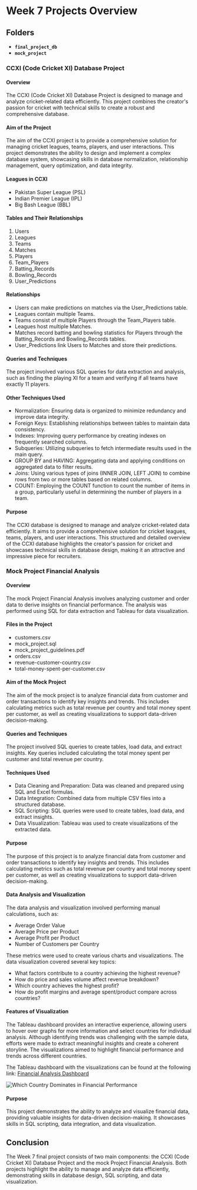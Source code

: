 # Week 7 Projects Overview

## Folders
- **`final_project_db`**
- **`mock_project`**

### CCXI (Code Cricket XI) Database Project

#### Overview
The CCXI (Code Cricket XI) Database Project is designed to manage and analyze cricket-related data efficiently. This project combines the creator's passion for cricket with technical skills to create a robust and comprehensive database.

#### Aim of the Project
The aim of the CCXI project is to provide a comprehensive solution for managing cricket leagues, teams, players, and user interactions. This project demonstrates the ability to design and implement a complex database system, showcasing skills in database normalization, relationship management, query optimization, and data integrity.

#### Leagues in CCXI
- Pakistan Super League (PSL)
- Indian Premier League (IPL)
- Big Bash League (BBL)

#### Tables and Their Relationships
1. Users
2. Leagues
3. Teams
4. Matches
5. Players
6. Team_Players
7. Batting_Records
8. Bowling_Records
9. User_Predictions

#### Relationships
- Users can make predictions on matches via the User_Predictions table.
- Leagues contain multiple Teams.
- Teams consist of multiple Players through the Team_Players table.
- Leagues host multiple Matches.
- Matches record batting and bowling statistics for Players through the Batting_Records and Bowling_Records tables.
- User_Predictions link Users to Matches and store their predictions.

#### Queries and Techniques
The project involved various SQL queries for data extraction and analysis, such as finding the playing XI for a team and verifying if all teams have exactly 11 players.

#### Other Techniques Used
- Normalization: Ensuring data is organized to minimize redundancy and improve data integrity.
- Foreign Keys: Establishing relationships between tables to maintain data consistency.
- Indexes: Improving query performance by creating indexes on frequently searched columns.
- Subqueries: Utilizing subqueries to fetch intermediate results used in the main query.
- GROUP BY and HAVING: Aggregating data and applying conditions on aggregated data to filter results.
- Joins: Using various types of joins (INNER JOIN, LEFT JOIN) to combine rows from two or more tables based on related columns.
- COUNT: Employing the COUNT function to count the number of items in a group, particularly useful in determining the number of players in a team.

#### Purpose
The CCXI database is designed to manage and analyze cricket-related data efficiently. It aims to provide a comprehensive solution for cricket leagues, teams, players, and user interactions. This structured and detailed overview of the CCXI database highlights the creator's passion for cricket and showcases technical skills in database design, making it an attractive and impressive piece for recruiters.

### Mock Project Financial Analysis

#### Overview
The mock Project Financial Analysis involves analyzing customer and order data to derive insights on financial performance. The analysis was performed using SQL for data extraction and Tableau for data visualization.

#### Files in the Project
- customers.csv
- mock_project.sql
- mock_project_guidelines.pdf
- orders.csv
- revenue-customer-country.csv
- total-money-spent-per-customer.csv

#### Aim of the Mock Project
The aim of the mock project is to analyze financial data from customer and order transactions to identify key insights and trends. This includes calculating metrics such as total revenue per country and total money spent per customer, as well as creating visualizations to support data-driven decision-making.

#### Queries and Techniques
The project involved SQL queries to create tables, load data, and extract insights. Key queries included calculating the total money spent per customer and total revenue per country.

#### Techniques Used
- Data Cleaning and Preparation: Data was cleaned and prepared using SQL and Excel formulas.
- Data Integration: Combined data from multiple CSV files into a structured database.
- SQL Scripting: SQL queries were used to create tables, load data, and extract insights.
- Data Visualization: Tableau was used to create visualizations of the extracted data.

#### Purpose
The purpose of this project is to analyze financial data from customer and order transactions to identify key insights and trends. This includes calculating metrics such as total revenue per country and total money spent per customer, as well as creating visualizations to support data-driven decision-making.

#### Data Analysis and Visualization
The data analysis and visualization involved performing manual calculations, such as:
- Average Order Value
- Average Price per Product
- Average Profit per Product
- Number of Customers per Country

These metrics were used to create various charts and visualizations. The data visualization covered several key topics:
- What factors contribute to a country achieving the highest revenue?
- How do price and sales volume affect revenue breakdown?
- Which country achieves the highest profit?
- How do profit margins and average spent/product compare across countries?

#### Features of Visualization
The Tableau dashboard provides an interactive experience, allowing users to hover over graphs for more information and select countries for individual analysis. Although identifying trends was challenging with the sample data, efforts were made to extract meaningful insights and create a coherent storyline. The visualizations aimed to highlight financial performance and trends across different countries.

The Tableau dashboard with the visualizations can be found at the following link:
[Financial Analysis Dashboard](https://public.tableau.com/views/FinancialAnalysis_17170222645540/WhichCountryDominatesinFinancialPerformance?:language=en-GB&:sid=&:display_count=n&:origin=viz_share_link)

![Which Country Dominates in Financial Performance](https://github.com/FarahIbrar/CFG-SQL-Deloitte/assets/168878908/b00e1068-b5b4-4be7-9add-e0c51d25f49e)

#### Purpose
This project demonstrates the ability to analyze and visualize financial data, providing valuable insights for data-driven decision-making. It showcases skills in SQL scripting, data integration, and data visualization.

## Conclusion
The Week 7 final project consists of two main components: the CCXI (Code Cricket XI) Database Project and the mock Project Financial Analysis. Both projects highlight the ability to manage and analyze data efficiently, demonstrating skills in database design, SQL scripting, and data visualization.
